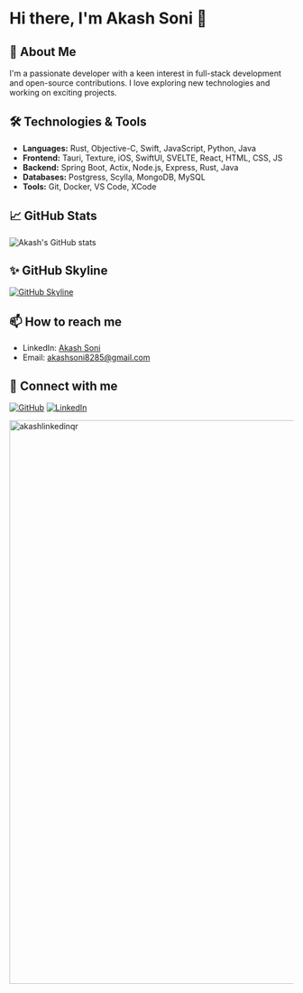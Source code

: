 # Hi there, I'm Akash Soni 👋

## 🚀 About Me
I'm a passionate developer with a keen interest in full-stack development and open-source contributions. I love exploring new technologies and working on exciting projects.

## 🛠️ Technologies & Tools
- **Languages:** Rust, Objective-C, Swift, JavaScript, Python, Java
- **Frontend:** Tauri, Texture, iOS, SwiftUI, SVELTE, React, HTML, CSS, JS
- **Backend:** Spring Boot, Actix, Node.js, Express, Rust, Java
- **Databases:** Postgress, Scylla, MongoDB, MySQL
- **Tools:** Git, Docker, VS Code, XCode

## 📈 GitHub Stats
![Akash's GitHub stats](https://github-readme-stats.vercel.app/api?username=akashsoni01&show_icons=true&theme=radical)

## ✨ GitHub Skyline
[![GitHub Skyline](https://github.com/akashsoni01/akashsoni01/blob/main/assets/skyline.gif)](https://skyline.github.com/akashsoni01/2023)

## 📫 How to reach me
- LinkedIn: [Akash Soni](https://www.linkedin.com/in/akash-sonik-8499b3144/)
- Email: akashsoni8285@gmail.com

## 🔗 Connect with me
[![GitHub](https://img.shields.io/badge/GitHub-000?style=for-the-badge&logo=github&logoColor=white)](https://github.com/akashsoni01)
[![LinkedIn](https://img.shields.io/badge/LinkedIn-0077B5?style=for-the-badge&logo=linkedin&logoColor=white)](https://www.linkedin.com/in/akash-sonik-8499b3144/)

<img width="1000" height="1000" alt="akashlinkedinqr" src="https://github.com/user-attachments/assets/7b074172-2470-45dd-9870-8926f14e787b" />
